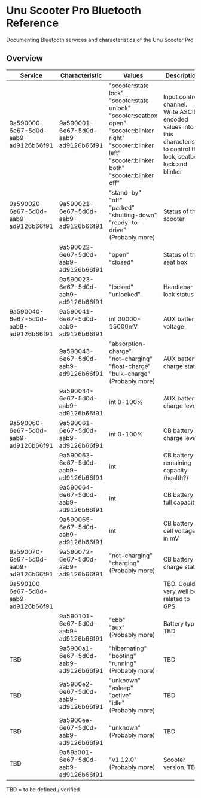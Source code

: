 # Unu Scooter Pro Bluetooth Reference
Documenting Bluetooth services and characteristics of the Unu Scooter Pro

## Overview

| **Service** | **Characteristic** | **Values** | **Description** |
|---|---|---|---|
| 9a590000-6e67-5d0d-aab9-ad9126b66f91 | 9a590001-6e67-5d0d-aab9-ad9126b66f91 | "scooter:state lock"<br>"scooter:state unlock"<br>"scooter:seatbox open"<br>"scooter:blinker right"<br>"scooter:blinker left"<br>"scooter:blinker both"<br>"scooter:blinker off" | Input control channel. Write ASCII-encoded values into this characteristic to control the lock, seatbox lock and blinker |
| 9a590020-6e67-5d0d-aab9-ad9126b66f91 | 9a590021-6e67-5d0d-aab9-ad9126b66f91 | "stand-by"<br>"off"<br>"parked"<br>"shutting-down"<br>"ready-to-drive"<br>(Probably more) | Status of the scooter |
|                                      | 9a590022-6e67-5d0d-aab9-ad9126b66f91 | "open"<br>"closed" | Status of the seat box |
|                                      | 9a590023-6e67-5d0d-aab9-ad9126b66f91 | "locked"<br>"unlocked" | Handlebar lock status |
| 9a590040-6e67-5d0d-aab9-ad9126b66f91 | 9a590041-6e67-5d0d-aab9-ad9126b66f91 | int 00000-15000mV | AUX battery voltage |
|                                      | 9a590043-6e67-5d0d-aab9-ad9126b66f91 | "absorption-charge"<br>"not-charging"<br>"float-charge"<br>"bulk-charge"<br>(Probably more) | AUX battery charge status |
|                                      | 9a590044-6e67-5d0d-aab9-ad9126b66f91 | int 0-100% | AUX battery charge level |
| 9a590060-6e67-5d0d-aab9-ad9126b66f91 | 9a590061-6e67-5d0d-aab9-ad9126b66f91 | int 0-100% | CB battery charge level |
|                                      | 9a590063-6e67-5d0d-aab9-ad9126b66f91 | int | CB battery remaining capacity (health?) |
|                                      | 9a590064-6e67-5d0d-aab9-ad9126b66f91 | int | CB battery full capacity |
|                                      | 9a590065-6e67-5d0d-aab9-ad9126b66f91 | int | CB battery cell voltage in mV |
| 9a590070-6e67-5d0d-aab9-ad9126b66f91 | 9a590072-6e67-5d0d-aab9-ad9126b66f91 | "not-charging"<br>"charging"<br>(Probably more) | CB battery charge status |
| 9a590100-6e67-5d0d-aab9-ad9126b66f91 |  |  | TBD. Could very well be related to GPS |
|                                      | 9a590101-6e67-5d0d-aab9-ad9126b66f91 | "cbb"<br>"aux"<br>(Probably more) | Battery type. TBD |
| TBD                                  | 9a5900a1-6e67-5d0d-aab9-ad9126b66f91 | "hibernating"<br>"booting"<br>"running"<br>(Probably more) | TBD |
| TBD                                  | 9a5900e2-6e67-5d0d-aab9-ad9126b66f91 | "unknown"<br>"asleep"<br>"active"<br>"idle"<br>(Probably more) | TBD |
| TBD                                  | 9a5900ee-6e67-5d0d-aab9-ad9126b66f91 | "unknown"<br>(Probably more) | TBD |
| TBD                                  | 9a59a001-6e67-5d0d-aab9-ad9126b66f91 | "v1.12.0"<br>(Probably more) | Scooter version. TBD |

TBD = to be defined / verified

